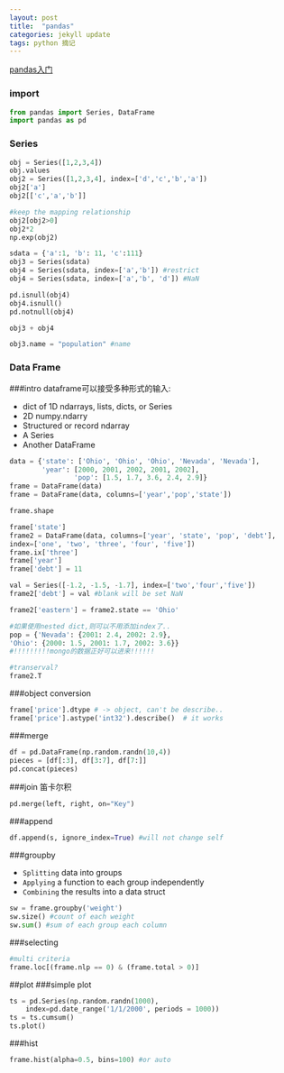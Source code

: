 ```yaml
---
layout: post
title:  "pandas"
categories: jekyll update
tags: python 摘记
---
```


[pandas入门](http://pda.readthedocs.org/en/latest/chp5.html)

### import 

```python
from pandas import Series, DataFrame
import pandas as pd
```

### Series
```python
obj = Series([1,2,3,4])
obj.values
obj2 = Series([1,2,3,4], index=['d','c','b','a'])
obj2['a']
obj2[['c','a','b']]

#keep the mapping relationship
obj2[obj2>0]
obj2*2
np.exp(obj2)
```

```python
sdata = {'a':1, 'b': 11, 'c':111}
obj3 = Series(sdata)
obj4 = Series(sdata, index=['a','b']) #restrict
obj4 = Series(sdata, index=['a','b', 'd']) #NaN

pd.isnull(obj4)
obj4.isnull()
pd.notnull(obj4)

obj3 + obj4

obj3.name = "population" #name
```

### Data Frame
###intro
dataframe可以接受多种形式的输入:

- dict of 1D ndarrays, lists, dicts, or Series
- 2D numpy.ndarry
- Structured or record ndarray
- A Series
- Another DataFrame

```python
data = {'state': ['Ohio', 'Ohio', 'Ohio', 'Nevada', 'Nevada'],
        'year': [2000, 2001, 2002, 2001, 2002],
                'pop': [1.5, 1.7, 3.6, 2.4, 2.9]}
frame = DataFrame(data)
frame = DataFrame(data, columns=['year','pop','state'])

frame.shape

frame['state']
frame2 = DataFrame(data, columns=['year', 'state', 'pop', 'debt'],
index=['one', 'two', 'three', 'four', 'five'])
frame.ix['three']
frame['year']
frame['debt'] = 11

val = Series([-1.2, -1.5, -1.7], index=['two','four','five'])
frame2['debt'] = val #blank will be set NaN

frame2['eastern'] = frame2.state == 'Ohio'

#如果使用nested dict,则可以不用添加index了..
pop = {'Nevada': {2001: 2.4, 2002: 2.9},
'Ohio': {2000: 1.5, 2001: 1.7, 2002: 3.6}}
#!!!!!!!!!mongo的数据正好可以进来!!!!!!

#transerval?
frame2.T
```
###object conversion
```python
frame['price'].dtype # -> object, can't be describe..
frame['price'].astype('int32').describe()  # it works
```

###merge
```python
df = pd.DataFrame(np.random.randn(10,4))
pieces = [df[:3], df[3:7], df[7:]]
pd.concat(pieces)
```

###join 笛卡尔积
```python
pd.merge(left, right, on="Key")
```

###append
```python
df.append(s, ignore_index=True) #will not change self
```

###groupby

- `Splitting` data into groups
- `Applying` a function to each group independently
- `Combining` the results into a data struct

```python
sw = frame.groupby('weight')
sw.size() #count of each weight
sw.sum() #sum of each group each column
```

###selecting

```python
#multi criteria
frame.loc[(frame.nlp == 0) & (frame.total > 0)]
```

##plot 
###simple plot
```python
ts = pd.Series(np.random.randn(1000), 
    index=pd.date_range('1/1/2000', periods = 1000))
ts = ts.cumsum()
ts.plot()
```
###hist
```python
frame.hist(alpha=0.5, bins=100) #or auto
```
